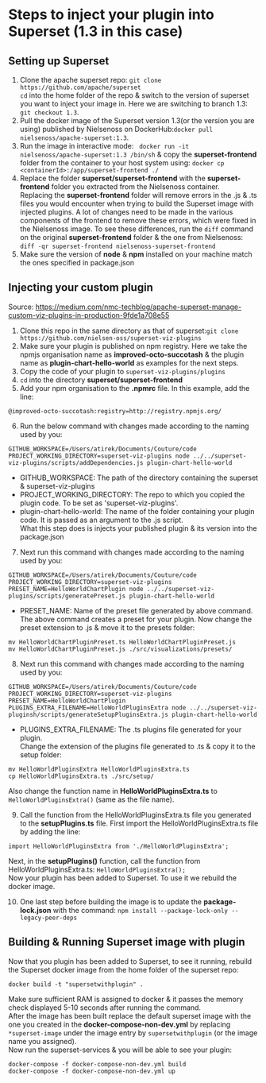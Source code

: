 # Steps to inject your plugin into Superset (1.3 in this case)

## Setting up Superset 
1. Clone the apache superset repo: ``` git clone https://github.com/apache/superset ```  
```cd``` into the home folder of the repo & switch to the version of superset you want to inject your image in. Here we are switching to branch 1.3: ```git checkout 1.3```.
2. Pull the docker image of the Superset version 1.3(or the version you are using) published by Nielsenoss on  DockerHub:```docker pull nielsenoss/apache-superset:1.3```.
3. Run the image in interactive mode: ``` docker run -it  nielsenoss/apache-superset:1.3 /bin/sh``` & copy the **superset-frontend** folder from the container to your host system using: ``` docker cp <containerId>:/app/superset-frontend ./ ```
4. Replace the folder **superset/superset-frontend** with the **superset-frontend** folder you extracted from the Nielsenoss container.  
Replacing the **superset-frontend** folder will remove errors in the .js & .ts files you would encounter when trying to build the Superset image with injected plugins. A lot of changes need to be made in the various components of the frontend to remove these errors, which were fixed in the Nielsenoss image. To see these differences, run the ```diff``` command on the original **superset-frontend** folder & the one from Nielsenoss: ``` diff -qr superset-frontend nielsenoss-superset-frontend ```
5. Make sure the version of **node** & **npm** installed on your machine match the ones specified in package.json

## Injecting your custom plugin 
Source: https://medium.com/nmc-techblog/apache-superset-manage-custom-viz-plugins-in-production-9fde1a708e55  
1. Clone this repo in the same directory as that of superset:``` git clone https://github.com/nielsen-oss/superset-viz-plugins ```  
2. Make sure your plugin is published on npm registry. Here we take the npmjs organisation name as **improved-octo-succotash** & the plugin name as **plugin-chart-hello-world** as examples for the next steps.
3. Copy the code of your plugin to ```superset-viz-plugins/plugins``` 
4. ```cd``` into the directory **superset/superset-frontend**  
5. Add your npm organisation to the **.npmrc** file. In this example, add the line:  
```
@improved-octo-succotash:registry=http://registry.npmjs.org/
```
6. Run the below command with changes made according to the naming used by you:  
```
GITHUB_WORKSPACE=/Users/atirek/Documents/Couture/code PROJECT_WORKING_DIRECTORY=superset-viz-plugins node ../../superset-viz-plugins/scripts/addDependencies.js plugin-chart-hello-world
```
* GITHUB_WORKSPACE: The path of the directory containing the superset & superset-viz-plugins  
* PROJECT_WORKING_DIRECTORY: The repo to which you copied the plugin code. To be set as 'superset-viz-plugins'.  
* plugin-chart-hello-world: The name of the folder containing your plugin code. It is passed as an argument to the .js script.  
What this step does is injects your published plugin & its version into the package.json  
7. Next run this command  with changes made according to the naming used by you:  
```
GITHUB_WORKSPACE=/Users/atirek/Documents/Couture/code PROJECT_WORKING_DIRECTORY=superset-viz-plugins PRESET_NAME=HelloWorldChartPlugin node ../../superset-viz-plugins/scripts/generatePreset.js plugin-chart-hello-world
```
* PRESET_NAME: Name of the preset file generated by above command.  
The above command creates a preset for your plugin. Now change the preset extension to .js & move it to the presets folder:  
```
mv HelloWorldChartPluginPreset.ts HelloWorldChartPluginPreset.js  
mv HelloWorldChartPluginPreset.js ./src/visualizations/presets/
```
8. Next run this command  with changes made according to the naming used by you:  
```
GITHUB_WORKSPACE=/Users/atirek/Documents/Couture/code PROJECT_WORKING_DIRECTORY=superset-viz-plugins PRESET_NAME=HelloWorldChartPlugin PLUGINS_EXTRA_FILENAME=HelloWorldPluginsExtra node ../../superset-viz-pluginsh/scripts/generateSetupPluginsExtra.js plugin-chart-hello-world
```
* PLUGINS_EXTRA_FILENAME: The .ts plugins file generated for your plugin.  
Change the extension of the plugins file generated to .ts & copy it to the setup folder:  
```
mv HelloWorldPluginsExtra HelloWorldPluginsExtra.ts  
cp HelloWorldPluginsExtra.ts ./src/setup/
```
Also change the function name in **HelloWorldPluginsExtra.ts** to ```HelloWorldPluginsExtra()``` (same as the file name).  

9. Call the function from the HelloWorldPluginsExtra.ts file you generated to the **setupPlugins.ts** file. First import the HelloWorldPluginsExtra.ts file by adding the line:
```
import HelloWorldPluginsExtra from './HelloWorldPluginsExtra';
```
Next, in the **setupPlugins()** function, call the function from HelloWorldPluginsExtra.ts: ```HelloWorldPluginsExtra();```  
Now your plugin has been added to Superset. To use it we rebuild the docker image.

10. One last step before building the image is to update the **package-lock.json** with the command: ```npm install --package-lock-only --legacy-peer-deps```  

## Building & Running Superset image with plugin  
Now that you plugin has been added to Superset, to see it running, rebuild the Superset docker image from the home folder of the superset repo: 
```
docker build -t "supersetwithplugin" .
```
Make sure sufficient RAM is assigned to docker & it passes the memory check displayed 5-10 seconds after running the command.  
After the image has been built replace the default superset image with the one you created in the **docker-compose-non-dev.yml** by replacing ```*superset-image``` under the image entry by ```supersetwithplugin``` (or the image name you assigned).  
Now run the superset-services & you will be able to see your plugin:  
```
docker-compose -f docker-compose-non-dev.yml build
docker-compose -f docker-compose-non-dev.yml up
```